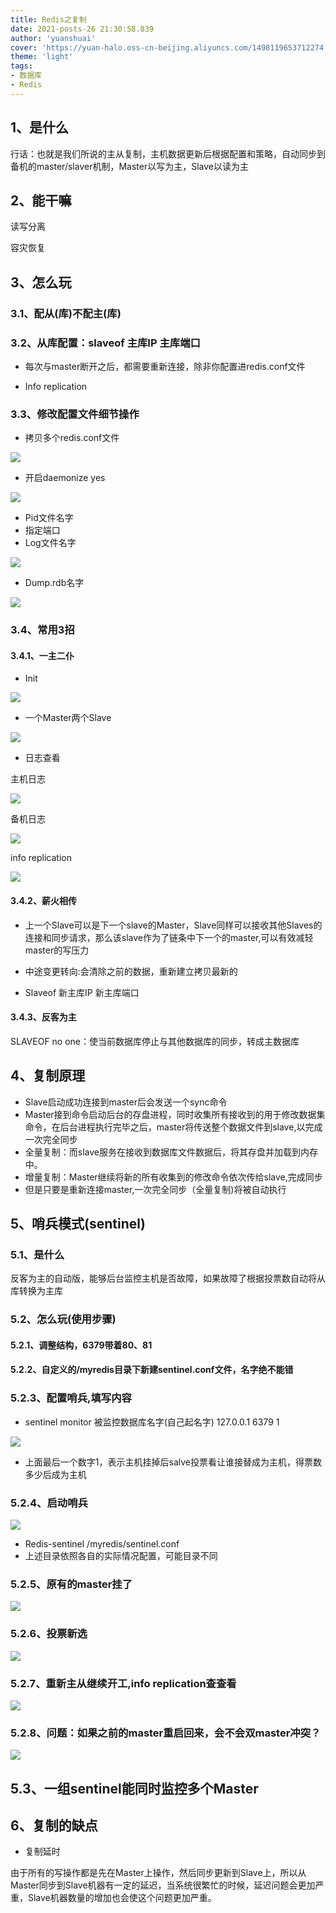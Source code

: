 ```yaml
---
title: Redis之复制
date: 2021-posts-26 21:30:58.839
author: 'yuanshuai'
cover: 'https://yuan-halo.oss-cn-beijing.aliyuncs.com/1498119653712274.png'
theme: 'light'
tags: 
- 数据库
- Redis
---
```


## **1、是什么**

行话：也就是我们所说的主从复制，主机数据更新后根据配置和策略，自动同步到备机的master/slaver机制，Master以写为主，Slave以读为主

## 2、**能干嘛**

读写分离

容灾恢复

## 3、**怎么玩**

### 3.1、配从(库)不配主(库)

### 3.2、从库配置：slaveof 主库IP 主库端口

- 每次与master断开之后，都需要重新连接，除非你配置进redis.conf文件

- Info replication

### 3.3、修改配置文件细节操作

- 拷贝多个redis.conf文件

![](https://hexobbblog.oss-cn-beijing.aliyuncs.com/images/redis/107.png)

- 开启daemonize yes

![](https://hexobbblog.oss-cn-beijing.aliyuncs.com/images/redis/108.png)

- Pid文件名字
- 指定端口
- Log文件名字

![](https://hexobbblog.oss-cn-beijing.aliyuncs.com/images/redis/109.png)

- Dump.rdb名字

![](https://hexobbblog.oss-cn-beijing.aliyuncs.com/images/redis/200.png)

### 3.4、常用3招

#### 3.4.1、一主二仆

- Init

![](https://hexobbblog.oss-cn-beijing.aliyuncs.com/images/redis/201.png)

- 一个Master两个Slave

![](https://hexobbblog.oss-cn-beijing.aliyuncs.com/images/redis/202.png)

- 日志查看

主机日志

![](https://hexobbblog.oss-cn-beijing.aliyuncs.com/images/redis/203.png)

备机日志

![](https://hexobbblog.oss-cn-beijing.aliyuncs.com/images/redis/204.png)

info replication

![](https://hexobbblog.oss-cn-beijing.aliyuncs.com/images/redis/205.png)

#### 3.4.2、薪火相传

- 上一个Slave可以是下一个slave的Master，Slave同样可以接收其他Slaves的连接和同步请求，那么该slave作为了链条中下一个的master,可以有效减轻master的写压力

- 中途变更转向:会清除之前的数据，重新建立拷贝最新的

- Slaveof 新主库IP 新主库端口

#### 3.4.3、反客为主

SLAVEOF no one：使当前数据库停止与其他数据库的同步，转成主数据库

## 4、**复制原理**

- Slave启动成功连接到master后会发送一个sync命令
- Master接到命令启动后台的存盘进程，同时收集所有接收到的用于修改数据集命令，在后台进程执行完毕之后，master将传送整个数据文件到slave,以完成一次完全同步
- 全量复制：而slave服务在接收到数据库文件数据后，将其存盘并加载到内存中。
- 增量复制：Master继续将新的所有收集到的修改命令依次传给slave,完成同步
- 但是只要是重新连接master,一次完全同步（全量复制)将被自动执行

## 5、**哨兵模式**(sentinel)

### 5.1、是什么

反客为主的自动版，能够后台监控主机是否故障，如果故障了根据投票数自动将从库转换为主库

### 5.2、怎么玩(使用步骤)

#### 5.2.1、调整结构，6379带着80、81

#### 5.2.2、自定义的/myredis目录下新建sentinel.conf文件，名字绝不能错

### 5.2.3、配置哨兵,填写内容

- sentinel monitor 被监控数据库名字(自己起名字) 127.0.0.1 6379 1

![](https://hexobbblog.oss-cn-beijing.aliyuncs.com/images/redis/206.png)

- 上面最后一个数字1，表示主机挂掉后salve投票看让谁接替成为主机，得票数多少后成为主机

### 5.2.4、启动哨兵

![](https://hexobbblog.oss-cn-beijing.aliyuncs.com/images/redis/207.png)

- Redis-sentinel /myredis/sentinel.conf 
- 上述目录依照各自的实际情况配置，可能目录不同

### 5.2.5、原有的master挂了

![](https://hexobbblog.oss-cn-beijing.aliyuncs.com/images/redis/208.png)

### 5.2.6、投票新选

![](https://hexobbblog.oss-cn-beijing.aliyuncs.com/images/redis/209.png)

### 5.2.7、重新主从继续开工,info replication查查看

![](https://hexobbblog.oss-cn-beijing.aliyuncs.com/images/redis/210.png)

### 5.2.8、问题：如果之前的master重启回来，会不会双master冲突？

![](https://hexobbblog.oss-cn-beijing.aliyuncs.com/images/redis/211.png)

## 5.3、一组sentinel能同时监控多个Master

## 6、复制的缺点

- 复制延时

由于所有的写操作都是先在Master上操作，然后同步更新到Slave上，所以从Master同步到Slave机器有一定的延迟，当系统很繁忙的时候，延迟问题会更加严重，Slave机器数量的增加也会使这个问题更加严重。